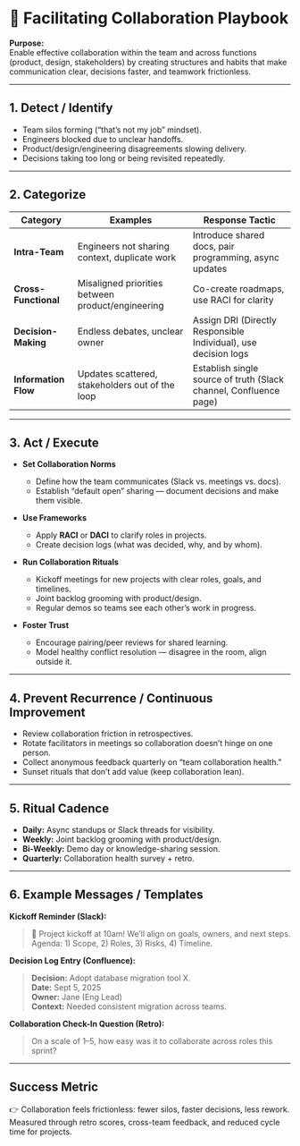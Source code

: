 # 🤝 Facilitating Collaboration Playbook

**Purpose:**  
Enable effective collaboration within the team and across functions (product, design, stakeholders) by creating structures and habits that make communication clear, decisions faster, and teamwork frictionless.  

---

## 1. Detect / Identify
- Team silos forming (“that’s not my job” mindset).  
- Engineers blocked due to unclear handoffs.  
- Product/design/engineering disagreements slowing delivery.  
- Decisions taking too long or being revisited repeatedly.  

---

## 2. Categorize
| Category                | Examples                                              | Response Tactic |
|-------------------------|-------------------------------------------------------|-----------------|
| **Intra-Team**          | Engineers not sharing context, duplicate work         | Introduce shared docs, pair programming, async updates |
| **Cross-Functional**    | Misaligned priorities between product/engineering     | Co-create roadmaps, use RACI for clarity |
| **Decision-Making**     | Endless debates, unclear owner                        | Assign DRI (Directly Responsible Individual), use decision logs |
| **Information Flow**    | Updates scattered, stakeholders out of the loop       | Establish single source of truth (Slack channel, Confluence page) |

---

## 3. Act / Execute
- **Set Collaboration Norms**  
  - Define how the team communicates (Slack vs. meetings vs. docs).  
  - Establish “default open” sharing — document decisions and make them visible.  

- **Use Frameworks**  
  - Apply **RACI** or **DACI** to clarify roles in projects.  
  - Create decision logs (what was decided, why, and by whom).  

- **Run Collaboration Rituals**  
  - Kickoff meetings for new projects with clear roles, goals, and timelines.  
  - Joint backlog grooming with product/design.  
  - Regular demos so teams see each other’s work in progress.  

- **Foster Trust**  
  - Encourage pairing/peer reviews for shared learning.  
  - Model healthy conflict resolution — disagree in the room, align outside it.  

---

## 4. Prevent Recurrence / Continuous Improvement
- Review collaboration friction in retrospectives.  
- Rotate facilitators in meetings so collaboration doesn’t hinge on one person.  
- Collect anonymous feedback quarterly on “team collaboration health.”  
- Sunset rituals that don’t add value (keep collaboration lean).  

---

## 5. Ritual Cadence
- **Daily:** Async standups or Slack threads for visibility.  
- **Weekly:** Joint backlog grooming with product/design.  
- **Bi-Weekly:** Demo day or knowledge-sharing session.  
- **Quarterly:** Collaboration health survey + retro.  

---

## 6. Example Messages / Templates
**Kickoff Reminder (Slack):**  
> 🚀 Project kickoff at 10am! We’ll align on goals, owners, and next steps. Agenda: 1) Scope, 2) Roles, 3) Risks, 4) Timeline.  

**Decision Log Entry (Confluence):**  
> **Decision:** Adopt database migration tool X.  
> **Date:** Sept 5, 2025  
> **Owner:** Jane (Eng Lead)  
> **Context:** Needed consistent migration across teams.  

**Collaboration Check-In Question (Retro):**  
> On a scale of 1–5, how easy was it to collaborate across roles this sprint?  

---

## Success Metric
👉 Collaboration feels frictionless: fewer silos, faster decisions, less rework. Measured through retro scores, cross-team feedback, and reduced cycle time for projects.